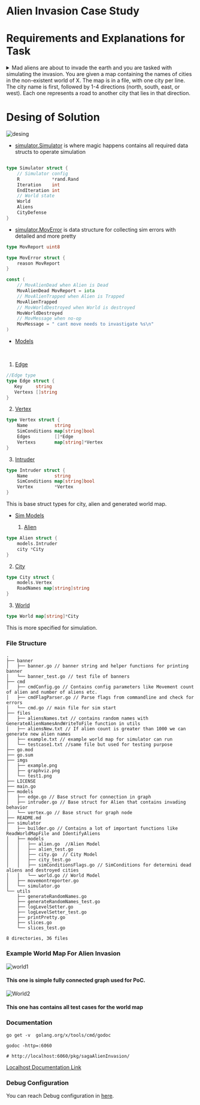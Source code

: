 # Alien Invasion Case Study

# Requirements and Explanations for Task
<details>
  <summary>Mad aliens are about to invade the earth and you are tasked with simulating the
invasion.
You are given a map containing the names of cities in the non-existent world of
X. The map is in a file, with one city per line. The city name is first,
followed by 1-4 directions (north, south, east, or west). Each one represents a
road to another city that lies in that direction.</summary>
  
For example:
Foo north=Bar west=Baz south=Qu-ux
Bar south=Foo west=Bee
The city and each of the pairs are separated by a single space, and the
directions are separated from their respective cities with an equals (=) sign.
You should create N aliens, where N is specified as a command-line argument.
These aliens start out at random places on the map, and wander around randomly,
following links. Each iteration, the aliens can travel in any of the directions
leading out of a city. In our example above, an alien that starts at Foo can go
north to Bar, west to Baz, or south to Qu-ux.
When two aliens end up in the same place, they fight, and in the process kill
each other and destroy the city. When a city is destroyed, it is removed from
the map, and so are any roads that lead into or out of it.
In our example above, if Bar were destroyed the map would now be something
like:
Foo west=Baz south=Qu-ux
Once a city is destroyed, aliens can no longer travel to or through it. This
may lead to aliens getting "trapped".
You should create a program that reads in the world map, creates N aliens, and
unleashes them. The program should run until all the aliens have been
destroyed, or each alien has moved at least 10,000 times. When two aliens
fight, print out a message like:
Bar has been destroyed by alien 10 and alien 34!
(If you want to give them names, you may, but it is not required.) Once the
program has finished, it should print out whatever is left of the world in the
same format as the input file.
Feel free to make assumptions (for example, that the city names will never
contain numeric characters), but please add comments or assertions describing
the assumptions you are making.
</details>

# Desing of Solution
![desing](imgs/graphviz.png)

* [simulator.Simulator](simulator/simulator.go) is where magic happens contains all required data structs to operate simulation
```go

type Simulator struct {
	// Simulator config
	R            *rand.Rand
	Iteration    int
	EndIteration int
	// World state
	World
	Aliens
	CityDefense
}
  ```
* [simulator.MovError](simulator/movemontreporter.go) is data structure for collecting sim errors with detailed and more pretty
```go
type MovReport uint8

type MovError struct {
	reason MovReport
}

const (
	// MovAlienDead when Alien is Dead
	MovAlienDead MovReport = iota
	// MovAlienTrapped when Alien is Trapped
	MovAlienTrapped
	// MovWorldDestroyed when World is destroyed
	MovWorldDestroyed
	// MovMessage when no-op
	MovMessage = " cant move needs to invastigate %s\n"
)

```
* [Models](models/)
 <br>

  1. [Edge](models/edge.go)
 ```go
//Edge type
type Edge struct {
	Key     string
	Vertexs []string
}
```
  2. [Vertex](models/vertex.go)
```go
type Vertex struct {
	Name          string
	SimConditions map[string]bool
	Edges         []*Edge
	Vertexs       map[string]*Vertex
}

```
  3. [Intruder](models/intruder.go)
```go
type Intruder struct {
	Name          string
	SimConditions map[string]bool
	Vertex        *Vertex
}

```
This is base struct types for city, alien and generated world map.

* [Sim Models](simulator/)
  <br>

  1. [Alien](simulator/models/alien.go)
```go
type Alien struct {
	models.Intruder
	city *City
}
```
  2. [City](simulator/models/city.go)
```go
type City struct {
	models.Vertex
	RoadNames map[string]string
}
```
  3. [World](simulator/models/world.go)
```go
type World map[string]*City
```

This is more specified for simulation.
### File Structure
```
.
├── banner
│   ├── banner.go // banner string and helper functions for printing banner
│   └── banner_test.go // test file of banners
├── cmd
│   ├── cmdConfig.go // Contains config parameters like Movement count of alien and number of aliens etc.
│   ├── cmdFlagParser.go // Parse flags from commandline and check for errors
│   └── cmd.go // main file for sim start
├── files
│   ├── aliensNames.txt // contains random names with GenerateAlienNamesAndWriteToFile function in utils
│   ├── aliensNew.txt // If alien count is greater than 1000 we can generate new alien names
│   ├── example.txt // example world map for simulator can run
│   └── testcase1.txt //same file but used for testing purpose
├── go.mod
├── go.sum
├── imgs
│   ├── example.png
│   ├── graphviz.png
│   └── test1.png
├── LICENSE
├── main.go
├── models
│   ├── edge.go // Base struct for connection in graph 
│   ├── intruder.go // Base struct for Alien that contains invading behavior
│   └── vertex.go // Base struct for graph node
├── README.md
├── simulator
│   ├── builder.go // Contains a lot of important functions like ReadWorldMapFile and IdentifyAliens
│   ├── models
│   │   ├── alien.go  //Alien Model
│   │   ├── alien_test.go
│   │   ├── city.go  // City Model
│   │   ├── city_test.go
│   │   ├── simConditionsFlags.go // SimConditions for determini dead aliens and destroyed cities
│   │   └── world.go // World Model
│   ├── movemontreporter.go
│   └── simulator.go
└── utils
    ├── generateRandomNames.go
    ├── generateRandomNames_test.go
    ├── logLevelSetter.go
    ├── logLevelSetter_test.go
    ├── printPretty.go
    ├── slices.go
    └── slices_test.go

8 directories, 36 files
```
### Example World Map For Alien Invasion

![world1](imgs/test1.png)

#### This one is simple fully connected graph used for PoC.

![World2](imgs/example.png)

#### This one has contains all test cases for the world map

### Documentation

```
go get -v  golang.org/x/tools/cmd/godoc

godoc -http=:6060

# http://localhost:6060/pkg/sagaAlienInvasion/
```
[Localhost Documentation Link](http://localhost:6060/pkg/sagaAlienInvasion/)

### Debug Configuration

You can reach Debug configuration in [here](.vscode/launch.json). 